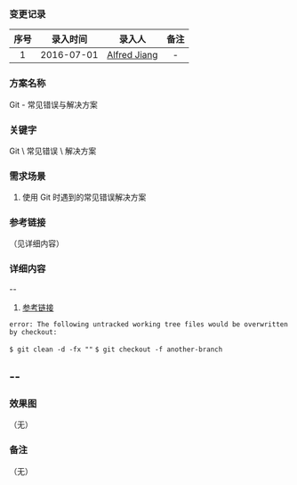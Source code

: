 ### 变更记录

| 序号 | 录入时间 | 录入人 | 备注 |
|:--------:|:--------:|:--------:|:--------:|
| 1 | 2016-07-01 | [Alfred Jiang](https://github.com/viktyz) | - |

### 方案名称

Git - 常见错误与解决方案

### 关键字

Git \ 常见错误 \ 解决方案

### 需求场景

1. 使用 Git 时遇到的常见错误解决方案

### 参考链接
（见详细内容）

### 详细内容

--
1. [参考链接](http://www.druhosting.com/content/git-error-following-untracked-working-tree-files-would-be-overwritten-checkout)

`error: The following untracked working tree files would be overwritten by checkout:`

`$ git clean -d -fx ""`
`$ git checkout -f another-branch`

--
--

### 效果图
（无）

### 备注
（无）